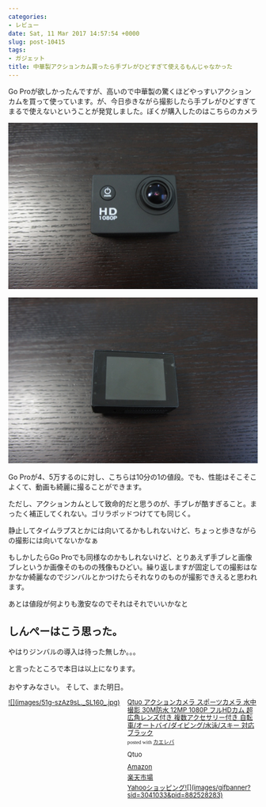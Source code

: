 ```yaml
---
categories:
- レビュー
date: Sat, 11 Mar 2017 14:57:54 +0000
slug: post-10415
tags:
- ガジェット
title: 中華製アクションカム買ったら手ブレがひどすぎて使えるもんじゃなかった
---
```


Go Proが欲しかったんですが、高いので中華製の驚くほどやっすいアクションカムを買って使っています。が、今日歩きながら撮影したら手ブレがひどすぎてまるで使えないということが発覚しました。<!--more-->ぼくが購入したのはこちらのカメラ


![](images/IDSC03515.jpg)

![](images/IDSC03516.jpg)

Go Proが4、5万するのに対し、こちらは10分の1の値段。でも、性能はそこそこよくて、動画も綺麗に撮ることができます。

ただし、アクションカムとして致命的だと思うのが、手ブレが酷すぎること。まったく補正してくれない。ゴリラポッドつけてても同じく。

静止してタイムラプスとかには向いてるかもしれないけど、ちょっと歩きながらの撮影には向いてないかなぁ

もしかしたらGo Proでも同様なのかもしれないけど、とりあえず手ブレと画像ブレというか画像そのものの残像もひどい。繰り返しますが固定しての撮影はなかなか綺麗なのでジンバルとかつけたらそれなりのものが撮影できえると思われます。

あとは値段が何よりも激安なのでそれはそれでいいかなと



<h2>しんぺーはこう思った。</h2>

やはりジンバルの導入は待った無しか。。。

と言ったところで本日は以上になります。<br><br>おやすみなさい。
そして、また明日。


<div class="kaerebalink-box" style="text-align:left;padding-bottom:20px;font-size:small;/zoom: 1;overflow: hidden;"><div class="kaerebalink-image" style="float:left;margin:0 15px 10px 0;"><a href="http://www.amazon.co.jp/exec/obidos/ASIN/B01E8VAPYM/warawareotoko-22/" target="_blank" >![](images/51g-szAz9sL._SL160_.jpg)</a></div><div class="kaerebalink-info" style="line-height:120%;/zoom: 1;overflow: hidden;"><div class="kaerebalink-name" style="margin-bottom:10px;line-height:120%"><a href="http://www.amazon.co.jp/exec/obidos/ASIN/B01E8VAPYM/warawareotoko-22/" target="_blank" >Qtuo アクションカメラ スポーツカメラ 水中撮影 30M防水 12MP 1080P フルHDカム 超広角レンズ付き 複数アクセサリー付き 自転車/オートバイ/ダイビング/水泳/スキー 対応 ブラック</a><div class="kaerebalink-powered-date" style="font-size:8pt;margin-top:5px;font-family:verdana;line-height:120%">posted with <a href="http://kaereba.com" rel="nofollow" target="_blank">カエレバ</a></div></div><div class="kaerebalink-detail" style="margin-bottom:5px;"> Qtuo     </div><div class="kaerebalink-link1" style="margin-top:10px;"><div class="shoplinkamazon" style="margin:5px 0"><a href="http://www.amazon.co.jp/gp/search?keywords=B01E8VAPYM&__mk_ja_JP=%E3%82%AB%E3%82%BF%E3%82%AB%E3%83%8A&tag=warawareotoko-22" target="_blank" >Amazon</a></div><div class="shoplinkrakuten" style="margin:5px 0"><a href="https://hb.afl.rakuten.co.jp/hgc/0f6e221b.2eb9748a.0f6e221c.35cc1e84/?pc=http%3A%2F%2Fsearch.rakuten.co.jp%2Fsearch%2Fmall%2FB01E8VAPYM%2F-%2Ff.1-p.1-s.1-sf.0-st.A-v.2%3Fx%3D0%26scid%3Daf_ich_link_urltxt%26m%3Dhttp%3A%2F%2Fm.rakuten.co.jp%2F" target="_blank" >楽天市場</a></div><div class="shoplinkyahoo" style="margin:5px 0"><a href="//ck.jp.ap.valuecommerce.com/servlet/referral?sid=3041033&pid=882528283&vc_url=http%3A%2F%2Fsearch.shopping.yahoo.co.jp%2Fsearch%3Fp%3DB01E8VAPYM&vcptn=kaereba" target="_blank" >Yahooショッピング![](images/gifbanner?sid=3041033&pid=882528283)</a></div></div></div><div class="booklink-footer" style="clear: left"></div></div>